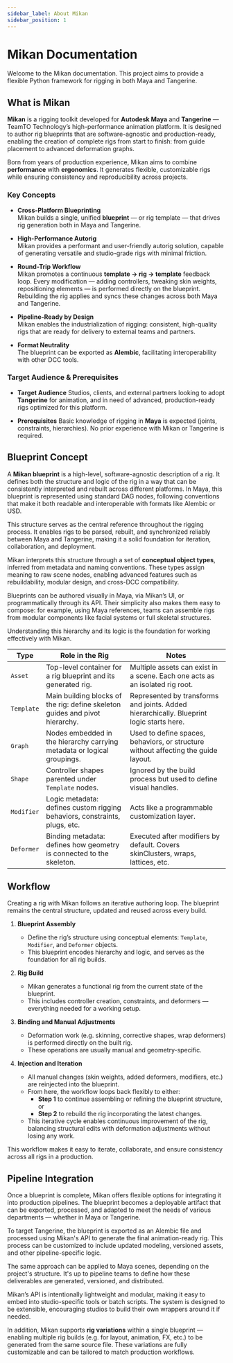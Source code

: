 ```yaml
---
sidebar_label: About Mikan
sidebar_position: 1
---
```


# Mikan Documentation

Welcome to the Mikan documentation. This project aims to provide a flexible Python framework for rigging in both Maya and Tangerine.

## What is Mikan

**Mikan** is a rigging toolkit developed for **Autodesk Maya** and **Tangerine** — TeamTO Technology’s high-performance animation platform. It is designed to author rig blueprints that are software-agnostic and production-ready, enabling the creation of complete rigs from start to finish: from guide placement to advanced deformation graphs.

Born from years of production experience, Mikan aims to combine **performance** with **ergonomics**. It generates flexible, customizable rigs while ensuring consistency and reproducibility across projects.

### Key Concepts

- **Cross-Platform Blueprinting**  
  Mikan builds a single, unified **blueprint** — or rig template — that drives rig generation both in Maya and Tangerine.

- **High-Performance Autorig**  
  Mikan provides a performant and user-friendly autorig solution, capable of generating versatile and studio-grade rigs with minimal friction.

- **Round-Trip Workflow**  
  Mikan promotes a continuous **template → rig → template** feedback loop. Every modification — adding controllers, tweaking skin weights, repositioning elements — is performed directly on the blueprint. Rebuilding the rig applies and syncs these changes across both Maya and Tangerine.

- **Pipeline-Ready by Design**  
  Mikan enables the industrialization of rigging: consistent, high-quality rigs that are ready for delivery to external teams and partners.

- **Format Neutrality**  
  The blueprint can be exported as **Alembic**, facilitating interoperability with other DCC tools.

### Target Audience & Prerequisites

- **Target Audience** Studios, clients, and external partners looking to adopt **Tangerine** for animation, and in need of advanced, production-ready rigs optimized for this platform.

- **Prerequisites** Basic knowledge of rigging in **Maya** is expected (joints, constraints, hierarchies). No prior experience with Mikan or Tangerine is required.

## Blueprint Concept

A **Mikan blueprint** is a high-level, software-agnostic description of a rig. It defines both the structure and logic of the rig in a way that can be consistently interpreted and rebuilt across different platforms. In Maya, this blueprint is represented using standard DAG nodes, following conventions that make it both readable and interoperable with formats
like Alembic or USD.

This structure serves as the central reference throughout the rigging process. It enables rigs to be parsed, rebuilt, and synchronized reliably between Maya and Tangerine, making it a solid foundation for iteration, collaboration, and deployment.

Mikan interprets this structure through a set of **conceptual object types**, inferred from metadata and naming conventions. These types assign meaning to raw scene nodes, enabling advanced features such as rebuildability, modular design, and cross-DCC compatibility.

Blueprints can be authored visually in Maya, via Mikan’s UI, or programmatically through its API. Their simplicity also makes them easy to compose: for example, using Maya references, teams can assemble rigs from modular components like facial systems or full skeletal structures.

Understanding this hierarchy and its logic is the foundation for working effectively with Mikan.

| **Type**   | **Role in the Rig**                                                          | **Notes**                                                                                |
| ---------- | ---------------------------------------------------------------------------- | ---------------------------------------------------------------------------------------- |
| `Asset`    | Top-level container for a rig blueprint and its generated rig.               | Multiple assets can exist in a scene. Each one acts as an isolated rig root.             |
| `Template` | Main building blocks of the rig: define skeleton guides and pivot hierarchy. | Represented by transforms and joints. Added hierarchically. Blueprint logic starts here. |
| `Graph`    | Nodes embedded in the hierarchy carrying metadata or logical groupings.      | Used to define spaces, behaviors, or structure without affecting the guide layout.       |
| `Shape`    | Controller shapes parented under `Template` nodes.                           | Ignored by the build process but used to define visual handles.                          |
| `Modifier` | Logic metadata: defines custom rigging behaviors, constraints, plugs, etc.   | Acts like a programmable customization layer.                                            |
| `Deformer` | Binding metadata: defines how geometry is connected to the skeleton.         | Executed after modifiers by default. Covers skinClusters, wraps, lattices, etc.          |

## Workflow

Creating a rig with Mikan follows an iterative authoring loop. The blueprint remains the central structure, updated and reused across every build.

1. **Blueprint Assembly**

   - Define the rig’s structure using conceptual elements: `Template`, `Modifier`, and `Deformer` objects.
   - This blueprint encodes hierarchy and logic, and serves as the foundation for all rig builds.

2. **Rig Build**

   - Mikan generates a functional rig from the current state of the blueprint.
   - This includes controller creation, constraints, and deformers — everything needed for a working setup.

3. **Binding and Manual Adjustments**

   - Deformation work (e.g. skinning, corrective shapes, wrap deformers) is performed directly on the built rig.
   - These operations are usually manual and geometry-specific.

4. **Injection and Iteration**
   - All manual changes (skin weights, added deformers, modifiers, etc.) are reinjected into the blueprint.
   - From here, the workflow loops back flexibly to either:
     - **Step 1** to continue assembling or refining the blueprint structure, or
     - **Step 2** to rebuild the rig incorporating the latest changes.
   - This iterative cycle enables continuous improvement of the rig, balancing structural edits with deformation adjustments without losing any work.

This workflow makes it easy to iterate, collaborate, and ensure consistency across all rigs in a production.

## Pipeline Integration

Once a blueprint is complete, Mikan offers flexible options for integrating it into production pipelines. The blueprint becomes a deployable artifact that can be exported, processed, and adapted to meet the needs of various departments — whether in Maya or Tangerine.

To target Tangerine, the blueprint is exported as an Alembic file and processed using Mikan's API to generate the final animation-ready rig. This process can be customized to include updated modeling, versioned assets, and other pipeline-specific logic.

The same approach can be applied to Maya scenes, depending on the project's structure. It's up to pipeline teams to define how these deliverables are generated, versioned, and distributed.

Mikan’s API is intentionally lightweight and modular, making it easy to embed into studio-specific tools or batch scripts. The system is designed to be extensible, encouraging studios to build their own wrappers around it if needed.

In addition, Mikan supports **rig variations** within a single blueprint — enabling multiple rig builds (e.g. for layout, animation, FX, etc.) to be generated from the same source file. These variations are fully customizable and can be tailored to match production workflows.
